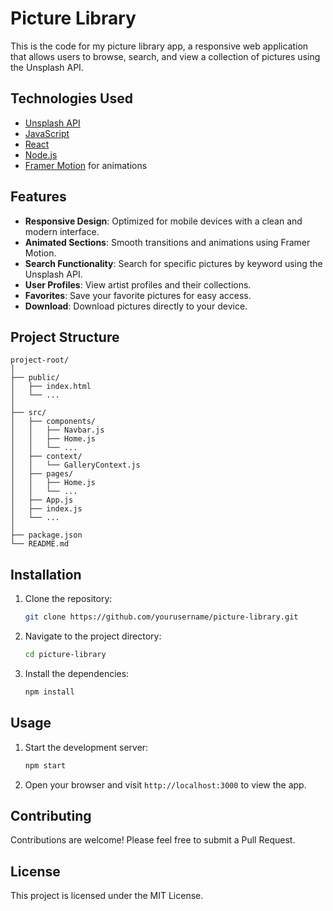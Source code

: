 # Picture Library

This is the code for my picture library app, a responsive web application that allows users to browse, search, and view a collection of pictures using the Unsplash API.

## Technologies Used
- [Unsplash API](https://unsplash.com/developers)
- [JavaScript](https://developer.mozilla.org/en-US/docs/Web/JavaScript)
- [React](https://reactjs.org/)
- [Node.js](https://nodejs.org/)
- [Framer Motion](https://www.framer.com/motion/) for animations

## Features
- **Responsive Design**: Optimized for mobile devices with a clean and modern interface.
- **Animated Sections**: Smooth transitions and animations using Framer Motion.
- **Search Functionality**: Search for specific pictures by keyword using the Unsplash API.
- **User Profiles**: View artist profiles and their collections.
- **Favorites**: Save your favorite pictures for easy access.
- **Download**: Download pictures directly to your device.

## Project Structure
```
project-root/
│
├── public/
│   ├── index.html
│   └── ...
│
├── src/
│   ├── components/
│   │   ├── Navbar.js
│   │   ├── Home.js
│   │   └── ...
│   ├── context/
│   │   └── GalleryContext.js
│   ├── pages/
│   │   ├── Home.js
│   │   └── ...
│   ├── App.js
│   ├── index.js
│   └── ...
│
├── package.json
└── README.md
```

## Installation
1. Clone the repository:
   ```bash
   git clone https://github.com/yourusername/picture-library.git
   ```
2. Navigate to the project directory:
   ```bash
   cd picture-library
   ```
3. Install the dependencies:
   ```bash
   npm install
   ```

## Usage
1. Start the development server:
   ```bash
   npm start
   ```
2. Open your browser and visit `http://localhost:3000` to view the app.

## Contributing
Contributions are welcome! Please feel free to submit a Pull Request.

## License
This project is licensed under the MIT License.


